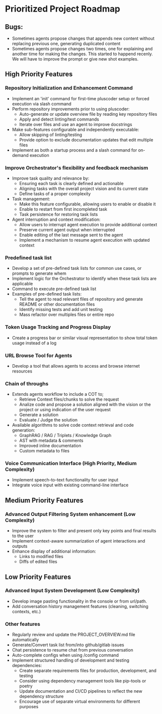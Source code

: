 # Prioritized Project Roadmap

## Bugs:
- Sometimes agents propose changes that appends new content without replacing previous one, generating duplicated content
- Sometimes agents propose changes two times, one for explaining and another time for making the changes. This started to happend recenly. We will have to improve the prompt or give new shot examples.

## High Priority Features

### Repository Initialization and Enhancement Command
- Implement an 'init' command for first-time pluscoder setup or forced execution via slash command
- Perform repository improvements prior to using pluscoder:
  - Auto-generate or update overview file by reading key repository files
  - Apply and detect linting/test commands
  - Iterate over files and use an agent to improve docstrings
- Make sub-features configurable and independently executable:
  - Allow skipping of linting/testing
  - Provide option to exclude documentation updates that edit multiple files
- Implement as both a startup process and a slash command for on-demand execution

### Improve Orchestrator's flexibility and feedback mechanism
- Improve task quality and relevance by:
  - Ensuring each task is clearly defined and actionable
  - Aligning tasks with the overall project vision and its current state
  - Define tasks of a proper complexity
- Task management:
  - Make this feature configurable, allowing users to enable or disable it
  - Enable to restart from first incompleted task
  - Task persistence for restoring task lists
- Agent interruption and context modification:
  - Allow users to interrupt agent execution to provide additional context
  - Preserve current agent output when interrupted
  - Enable editing of the last message sent to the agent
  - Implement a mechanism to resume agent execution with updated context


### Predefined task list
- Develop a set of pre-defined task lists for common use cases, or prompts to generate whem
- Implement logic for the Orchestrator to identify when these task lists are applicable
- Command to execute pre-defined task list
- Examples of pre-defined task lists:
  - Tell the agent to read relevant files of repository and generate README or other documentation files
  - Identify missing tests and add unit testing
  - Mass refactor over multiples files or entire repo

### Token Usage Tracking and Progress Display
- Create a progress bar or similar visual representation to show total token usage instead of a log

### URL Browse Tool for Agents
- Develop a tool that allows agents to access and browse internet resources

### Chain of throughs
- Extends agents workflow to include a COT to;
  - Retrieve Context files/chunks to solve the request
  - Analize code and propose a solution aligned with the vision or the project or using indication of the user request
  - Generate a solution
  - Evaluate / Judge the solution
- Available algorithms to solve code context retrieval and code generation:
  - GraphRAG / RAG / Triplets / Knowledge Graph
  - AST with metadata & comments
  - Improved inline documentation
  - Custom metadata to files

### Voice Communication Interface (High Priority, Medium Complexity)
- Implement speech-to-text functionality for user input
- Integrate voice input with existing command-line interface

## Medium Priority Features

### Advanced Output Filtering System enhancement (Low Complexity)
- Improve the system to filter and present only key points and final results to the user
- Implement context-aware summarization of agent interactions and outputs
- Enhance display of additional information:
  - Links to modified files
  - Diffs of edited files

## Low Priority Features

### Advanced Input System Development (Low Complexity)
- Develop image pasting functionality in the console or from url/path.
- Add conversation history management features (cleaning, switching contexts, etc.)

### Other features
- Regularly review and update the PROJECT_OVERVIEW.md file automatically
- Generate/Convert task list from/into github/gitlab issues
- Chat persistence to resume chat from previous conversation
- Auto-complete configs when using /config command
- Implement structured handling of development and testing dependencies:
  - Create separate requirements files for production, development, and testing
  - Consider using dependency management tools like pip-tools or poetry
  - Update documentation and CI/CD pipelines to reflect the new dependency structure
  - Encourage use of separate virtual environments for different purposes 
